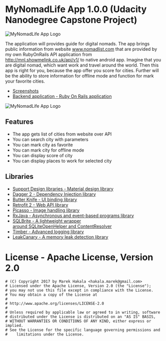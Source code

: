 # MyNomadLife App 1.0.0 (Udacity Nanodegree Capstone Project)

![MyNomadLife App Logo](first_image.png)

The application will provides guide for digital nomads. The app brings public information from website www.nomadlist.com that are provided by my own RubyOnRails API application from http://mnl.showmelink.co.uk/api/v1/ to native android app. Imagine that you are digital nomad, which want work and travel around the world. Then this app is right for you, because the app offer you score for cities. Further will be the ability to store information for offline mode and function for mark your favorite cities.

* [Screenshots](Screenshots/)
* [Backend application - Ruby On Rails application](https://github.com/marekhakala/mnl-backend-app/)

![MyNomadLife App Logo](second_image.png)

## Features

 * The app gets list of cities from website over API
 * You can search city with parameters
 * You can mark city as favorite
 * You can mark city for offline mode
 * You can display score of city
 * You can display places to work for selected city

## Libraries
 * [Support Design libraries - Material design library](https://developer.android.com/topic/libraries/support-library/features.html)
 * [Dagger 2 - Dependency Injection library](http://google.github.io/dagger/)
 * [Butter Knife - UI binding library](http://jakewharton.github.io/butterknife/)
 * [Retrofit 2 - Web API library](http://square.github.io/retrofit/)
 * [Picasso - Image handling library](http://square.github.io/picasso/)
 * [RxJava - Asynchronous and event-based programs library](https://github.com/ReactiveX/RxJava)
 * [SQLBrite - A lightweight wrapper around SQLiteOpenHelper and ContentResolver](https://github.com/square/sqlbrite)
 * [Timber - Advanced logging library](https://github.com/JakeWharton/timber)
 * [LeakCanary - A memory leak detection library](https://github.com/square/leakcanary)

 # License - Apache License, Version 2.0

 ```
 # (C) Copyright 2017 by Marek Hakala <hakala.marek@gmail.com>
 # Licensed under the Apache License, Version 2.0 (the "License");
 # you may not use this file except in compliance with the License.
 # You may obtain a copy of the License at
 #
 # http://www.apache.org/licenses/LICENSE-2.0
 #
 # Unless required by applicable law or agreed to in writing, software
 # distributed under the License is distributed on an "AS IS" BASIS,
 # WITHOUT WARRANTIES OR CONDITIONS OF ANY KIND, either express or implied.
 # See the License for the specific language governing permissions and
 #    limitations under the License.
 ```
